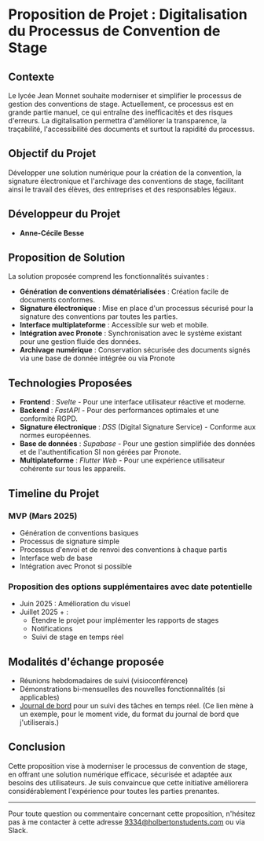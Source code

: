 # Proposition de Projet : Digitalisation du Processus de Convention de Stage

## Contexte
Le lycée Jean Monnet souhaite moderniser et simplifier le processus de gestion des conventions de stage. Actuellement, ce processus est en grande partie manuel, ce qui entraîne des inefficacités et des risques d'erreurs. La digitalisation permettra d'améliorer la transparence, la traçabilité, l'accessibilité des documents et surtout la rapidité du processus.

## Objectif du Projet
Développer une solution numérique pour la création de la convention, la signature électronique et l'archivage des conventions de stage, facilitant ainsi le travail des élèves, des entreprises et des responsables légaux.

## Développeur du Projet
- **Anne-Cécile Besse**

## Proposition de Solution
La solution proposée comprend les fonctionnalités suivantes :
- **Génération de conventions dématérialisées** : Création facile de documents conformes.
- **Signature électronique** : Mise en place d'un processus sécurisé pour la signature des conventions par toutes les parties.
- **Interface multiplateforme** : Accessible sur web et mobile.
- **Intégration avec Pronote** : Synchronisation avec le système existant pour une gestion fluide des données.
- **Archivage numérique** : Conservation sécurisée des documents signés via une base de donnée intégrée ou via Pronote

## Technologies Proposées
- **Frontend** : *Svelte* - Pour une interface utilisateur réactive et moderne.
- **Backend** : *FastAPI* - Pour des performances optimales et une conformité RGPD.
- **Signature électronique** : *DSS* (Digital Signature Service) - Conforme aux normes européennes.
- **Base de données** : *Supabase* - Pour une gestion simplifiée des données et de l'authentification SI non gérées par Pronote.
- **Multiplateforme** : *Flutter Web* - Pour une expérience utilisateur cohérente sur tous les appareils.

## Timeline du Projet
### MVP (Mars 2025)
- Génération de conventions basiques
- Processus de signature simple
- Processus d'envoi et de renvoi des conventions à chaque partis
- Interface web de base
- Intégration avec Pronot si possible

### Proposition des options supplémentaires avec date potentielle
- Juin 2025 : Amélioration du visuel
- Juillet 2025 + : 
  - Étendre le projet pour implémenter les rapports de stages
  - Notifications
  - Suivi de stage en temps réel

## Modalités d'échange proposée
- Réunions hebdomadaires de suivi (visioconférence)
- Démonstrations bi-mensuelles des nouvelles fonctionnalités (si applicables)
- [Journal de bord](journal_de_bord.md) pour un suivi des tâches en temps réel.
    (Ce lien mène à un exemple, pour le moment vide, du format du journal de bord que j'utiliserais.)

## Conclusion
Cette proposition vise à moderniser le processus de convention de stage, en offrant une solution numérique efficace, sécurisée et adaptée aux besoins des utilisateurs. Je suis convaincue que cette initiative améliorera considérablement l'expérience pour toutes les parties prenantes.

---

Pour toute question ou commentaire concernant cette proposition, n'hésitez pas à me contacter à cette adresse 9334@holbertonstudents.com ou via Slack.
